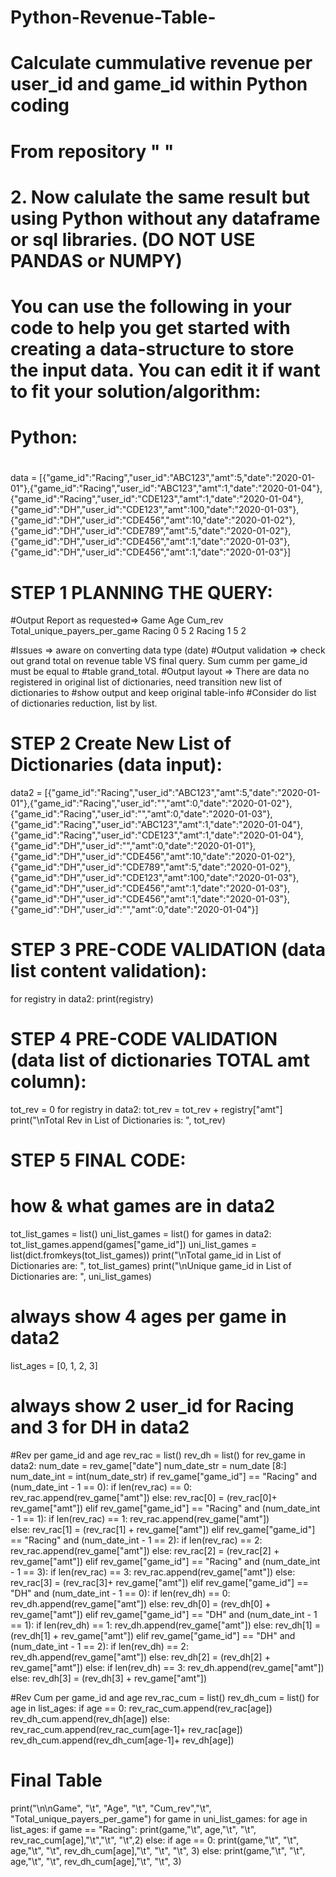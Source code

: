 # Python-Revenue-Table-
# Calculate cummulative revenue per user_id and game_id within Python coding 
# From repository "  "
# 2. Now calulate the same result but using Python without any dataframe or sql libraries. (DO NOT USE PANDAS or NUMPY)
# 
# You can use the following in your code to help you get started with creating a data-structure to store the input data. You can edit it if want to fit your solution/algorithm:
# 
# Python:
# 
data = [{"game_id":"Racing","user_id":"ABC123","amt":5,"date":"2020-01-01"},{"game_id":"Racing","user_id":"ABC123","amt":1,"date":"2020-01-04"},{"game_id":"Racing","user_id":"CDE123","amt":1,"date":"2020-01-04"},{"game_id":"DH","user_id":"CDE123","amt":100,"date":"2020-01-03"},{"game_id":"DH","user_id":"CDE456","amt":10,"date":"2020-01-02"},{"game_id":"DH","user_id":"CDE789","amt":5,"date":"2020-01-02"},{"game_id":"DH","user_id":"CDE456","amt":1,"date":"2020-01-03"},{"game_id":"DH","user_id":"CDE456","amt":1,"date":"2020-01-03"}]

# STEP 1 PLANNING THE QUERY:

#Output Report as requested=>
Game   Age  Cum_rev Total_unique_payers_per_game
Racing 0    5       2
Racing 1    5       2

#Issues => aware on converting data type (date)
#Output validation => check out grand total on revenue table VS final query. Sum cumm per game_id must be equal to #table grand_total. 
#Output layout => There are data no registered in original list of dictionaries, need transition new list of dictionaries to #show output and keep original table-info
#Consider do list of dictionaries reduction, list by list.

# STEP 2 Create New List of Dictionaries (data input):

data2 = [{"game_id":"Racing","user_id":"ABC123","amt":5,"date":"2020-01-01"},{"game_id":"Racing","user_id":"","amt":0,"date":"2020-01-02"},{"game_id":"Racing","user_id":"","amt":0,"date":"2020-01-03"},{"game_id":"Racing","user_id":"ABC123","amt":1,"date":"2020-01-04"},{"game_id":"Racing","user_id":"CDE123","amt":1,"date":"2020-01-04"},{"game_id":"DH","user_id":"","amt":0,"date":"2020-01-01"},{"game_id":"DH","user_id":"CDE456","amt":10,"date":"2020-01-02"},{"game_id":"DH","user_id":"CDE789","amt":5,"date":"2020-01-02"},{"game_id":"DH","user_id":"CDE123","amt":100,"date":"2020-01-03"}, {"game_id":"DH","user_id":"CDE456","amt":1,"date":"2020-01-03"},{"game_id":"DH","user_id":"CDE456","amt":1,"date":"2020-01-03"},{"game_id":"DH","user_id":"","amt":0,"date":"2020-01-04"}]


# STEP 3 PRE-CODE VALIDATION (data list content validation):
for registry in data2:
    print(registry)

# STEP 4 PRE-CODE VALIDATION (data list of dictionaries TOTAL amt column):
tot_rev = 0
for registry in data2:
    tot_rev = tot_rev + registry["amt"]
print("\nTotal Rev in List of Dictionaries is: ", tot_rev)


# STEP 5 FINAL CODE:

# how & what games are in data2
tot_list_games = list()
uni_list_games = list()
for games in data2:
    tot_list_games.append(games["game_id"])
uni_list_games = list(dict.fromkeys(tot_list_games))
print("\nTotal game_id in List of Dictionaries are: ", tot_list_games)
print("\nUnique game_id in List of Dictionaries are: ", uni_list_games)

# always show 4 ages per game in data2 
list_ages = [0, 1, 2, 3]

# always show 2 user_id for Racing and 3 for DH in data2 

#Rev per game_id and age
rev_rac = list()
rev_dh = list()
for rev_game in data2:
    num_date = rev_game["date"]
    num_date_str = num_date [8:]
    num_date_int =  int(num_date_str)
    if rev_game["game_id"] == "Racing" and (num_date_int - 1 == 0): 
        if len(rev_rac) == 0: rev_rac.append(rev_game["amt"])
        else: rev_rac[0] = (rev_rac[0]+ rev_game["amt"]) 
    elif rev_game["game_id"] == "Racing" and (num_date_int - 1 == 1): 
        if len(rev_rac) == 1: rev_rac.append(rev_game["amt"])                   
        else: rev_rac[1] = (rev_rac[1] + rev_game["amt"]) 
    elif rev_game["game_id"] == "Racing" and (num_date_int - 1 == 2): 
        if len(rev_rac) == 2: rev_rac.append(rev_game["amt"])
        else: rev_rac[2] = (rev_rac[2] + rev_game["amt"]) 
    elif rev_game["game_id"] == "Racing" and (num_date_int - 1 == 3): 
        if len(rev_rac) == 3: rev_rac.append(rev_game["amt"])
        else: rev_rac[3] = (rev_rac[3]+ rev_game["amt"]) 
    elif rev_game["game_id"] == "DH" and (num_date_int - 1 == 0): 
        if len(rev_dh) == 0: rev_dh.append(rev_game["amt"])
        else: rev_dh[0] = (rev_dh[0] + rev_game["amt"]) 
    elif rev_game["game_id"] == "DH" and (num_date_int - 1 == 1): 
        if len(rev_dh) == 1: rev_dh.append(rev_game["amt"])
        else: rev_dh[1] = (rev_dh[1] + rev_game["amt"]) 
    elif rev_game["game_id"] == "DH" and (num_date_int - 1 == 2): 
        if len(rev_dh) == 2: rev_dh.append(rev_game["amt"])
        else: rev_dh[2] = (rev_dh[2] + rev_game["amt"]) 
    else: 
        if len(rev_dh) == 3: rev_dh.append(rev_game["amt"])
        else: rev_dh[3] = (rev_dh[3] + rev_game["amt"]) 

#Rev Cum per game_id and age
rev_rac_cum = list()
rev_dh_cum = list()
for age in list_ages:
    if age == 0: 
        rev_rac_cum.append(rev_rac[age]) 
        rev_dh_cum.append(rev_dh[age]) 
    else: 
        rev_rac_cum.append(rev_rac_cum[age-1]+ rev_rac[age])
        rev_dh_cum.append(rev_dh_cum[age-1]+ rev_dh[age])

# Final Table
print("\n\nGame", "\t", "Age", "\t", "Cum_rev","\t", "Total_unique_payers_per_game")
for game in uni_list_games:
    for age in list_ages: 
        if game == "Racing": print(game,"\t", age,"\t", "\t", rev_rac_cum[age],"\t","\t", "\t",2)
        else: 
            if age == 0:
                print(game,"\t", "\t", age,"\t", "\t", rev_dh_cum[age],"\t", "\t", "\t", 3)
            else: print(game,"\t", "\t", age,"\t", "\t", rev_dh_cum[age],"\t", "\t", 3)
